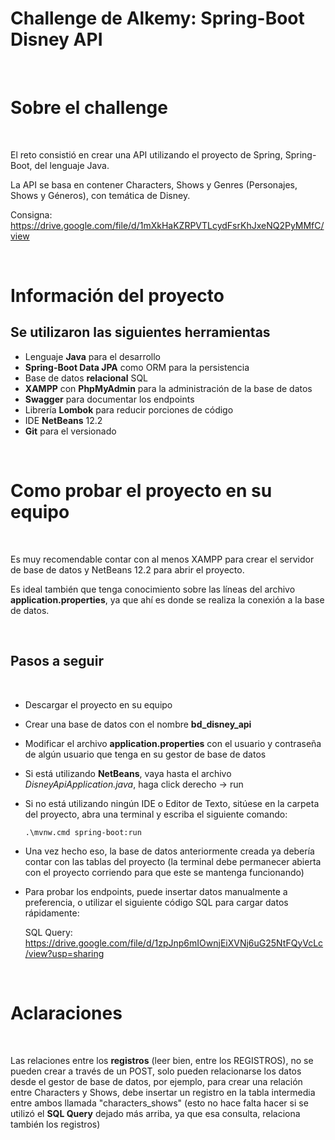 # Challenge de Alkemy: Spring-Boot Disney API

<br>

# Sobre el challenge

<br>

El reto consistió en crear una API utilizando el proyecto de Spring, Spring-Boot, del lenguaje Java.

La API se basa en contener Characters, Shows y Genres (Personajes, Shows y Géneros), con temática de Disney.

Consigna:
https://drive.google.com/file/d/1mXkHaKZRPVTLcydFsrKhJxeNQ2PyMMfC/view

<br>

# Información del proyecto

## Se utilizaron las siguientes herramientas

-   Lenguaje **Java** para el desarrollo
-   **Spring-Boot Data JPA** como ORM para la persistencia
-   Base de datos **relacional** SQL
-   **XAMPP** con **PhpMyAdmin** para la administración de la base de datos
-   **Swagger** para documentar los endpoints
-   Librería **Lombok** para reducir porciones de código
-   IDE **NetBeans** 12.2
-   **Git** para el versionado

<br>

# Como probar el proyecto en su equipo

<br>

Es muy recomendable contar con al menos XAMPP para crear el servidor de base de datos y NetBeans 12.2 para abrir el proyecto.

Es ideal también que tenga conocimiento sobre las líneas del archivo **application.properties**, ya que ahí es donde se realiza la conexión a la base de datos.

<br>

## Pasos a seguir

<br>

-   Descargar el proyecto en su equipo
-   Crear una base de datos con el nombre **bd_disney_api**
-   Modificar el archivo **application.properties** con el usuario y contraseña de algún usuario que tenga en su gestor de base de datos
-   Si está utilizando **NetBeans**, vaya hasta el archivo _DisneyApiApplication.java_, haga click derecho -> run
-   Si no está utilizando ningún IDE o Editor de Texto, sitúese en la carpeta del proyecto, abra una terminal y escriba el siguiente comando:

    `.\mvnw.cmd spring-boot:run`

-   Una vez hecho eso, la base de datos anteriormente creada ya debería contar con las tablas del proyecto (la terminal debe permanecer abierta con el proyecto corriendo para que este se mantenga funcionando)
-   Para probar los endpoints, puede insertar datos manualmente a preferencia, o utilizar el siguiente código SQL para cargar datos rápidamente:

    SQL Query: https://drive.google.com/file/d/1zpJnp6mIOwnjEiXVNj6uG25NtFQyVcLc/view?usp=sharing

<br>

# Aclaraciones

<br>

Las relaciones entre los **registros** (leer bien, entre los REGISTROS), no se pueden crear a través de un POST, solo pueden relacionarse los datos desde el gestor de base de datos, por ejemplo, para crear una relación entre Characters y Shows, debe insertar un registro en la tabla intermedia entre ambos llamada "characters_shows" (esto no hace falta hacer si se utilizó el **SQL Query** dejado más arriba, ya que esa consulta, relaciona también los registros)
